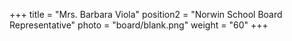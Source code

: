 +++
title      = "Mrs. Barbara Viola"
position2  = "Norwin School Board Representative"
photo      = "board/blank.png"
weight     = "60"
+++
